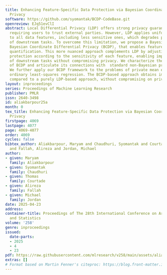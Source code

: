 ```yaml
---
title: Enhancing Feature-Specific Data Protection via Bayesian Coordinate Differential
  Privacy
software: https://github.com/syomantak/BCDP-CodeBase.git
openreview: EJq51evClI
abstract: Local Differential Privacy (LDP) offers strong privacy guarantees without
  requiring users to trust external parties. However, LDP applies uniform protection
  to all data features, including less sensitive ones, which degrades performance
  of downstream tasks. To overcome this limitation, we propose a Bayesian framework,
  Bayesian Coordinate Differential Privacy (BCDP), that enables feature-specific privacy
  quantification. This more nuanced approach complements LDP by adjusting privacy
  protection according to the sensitivity of each feature, enabling improved performance
  of downstream tasks without compromising privacy. We characterize the properties
  of BCDP and articulate its connections with  standard non-Bayesian privacy frameworks.
  We further apply our BCDP framework to the problems of private mean estimation and
  ordinary least-squares regression. The BCDP-based approach obtains improved accuracy
  compared to a purely LDP-based approach, without compromising on privacy.
layout: inproceedings
series: Proceedings of Machine Learning Research
publisher: PMLR
issn: 2640-3498
id: aliakbarpour25a
month: 0
tex_title: Enhancing Feature-Specific Data Protection via Bayesian Coordinate Differential
  Privacy
firstpage: 4069
lastpage: 4077
page: 4069-4077
order: 4069
cycles: false
bibtex_author: Aliakbarpour, Maryam and Chaudhuri, Syomantak and Courtade, Thomas
  and Fallah, Alireza and Jordan, Michael
author:
- given: Maryam
  family: Aliakbarpour
- given: Syomantak
  family: Chaudhuri
- given: Thomas
  family: Courtade
- given: Alireza
  family: Fallah
- given: Michael
  family: Jordan
date: 2025-04-23
address:
container-title: Proceedings of The 28th International Conference on Artificial Intelligence
  and Statistics
volume: '258'
genre: inproceedings
issued:
  date-parts:
  - 2025
  - 4
  - 23
pdf: https://raw.githubusercontent.com/mlresearch/v258/main/assets/aliakbarpour25a/aliakbarpour25a.pdf
extras: []
# Format based on Martin Fenner's citeproc: https://blog.front-matter.io/posts/citeproc-yaml-for-bibliographies/
---
```

